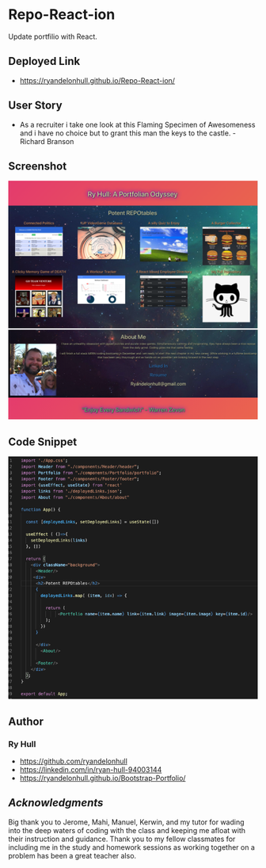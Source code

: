 # Repo-React-ion

Update portfilio with React.

## Deployed Link
- https://ryandelonhull.github.io/Repo-React-ion/

## User Story
- As a recruiter i take one look at this Flaming Specimen of Awesomeness and i have no choice but to grant this man the keys to the castle. - Richard Branson 


## Screenshot
![screen shot 1](./public/Images/repo-ScreenShot1.png)
![screen shot 2](./public/Images/repo-ScreenShot2.png)

## Code Snippet
![Code Snippet](./public/Images/repo-codesnippet.png)

## Author 

### Ry Hull
 - https://github.com/ryandelonhull
 - https://linkedin.com/in/ryan-hull-94003144
 - https://ryandelonhull.github.io/Bootstrap-Portfolio/



 ## *Acknowledgments*

 Big thank you to Jerome, Mahi, Manuel, Kerwin, and my tutor for wading into the deep waters of coding with the class and keeping me afloat with their instruction and guidance. Thank you to my fellow classmates for including me in the study and homework sessions as working together on a problem has been a great teacher also.
